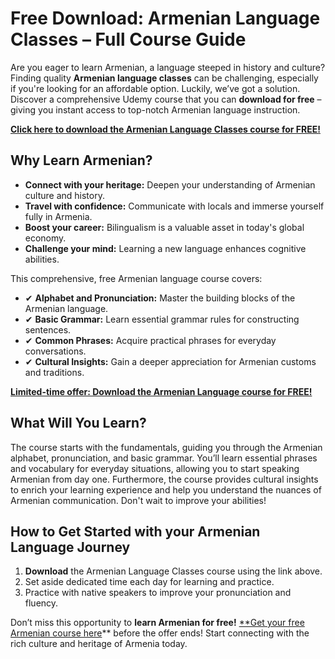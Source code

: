 # Free Download: Armenian Language Classes – Full Course Guide

Are you eager to learn Armenian, a language steeped in history and culture? Finding quality **Armenian language classes** can be challenging, especially if you're looking for an affordable option. Luckily, we’ve got a solution. Discover a comprehensive Udemy course that you can **download for free** – giving you instant access to top-notch Armenian language instruction.

[**Click here to download the Armenian Language Classes course for FREE!**](https://udemywork.com/armenian-language-classes)

## Why Learn Armenian?

*   **Connect with your heritage:** Deepen your understanding of Armenian culture and history.
*   **Travel with confidence:** Communicate with locals and immerse yourself fully in Armenia.
*   **Boost your career:** Bilingualism is a valuable asset in today's global economy.
*   **Challenge your mind:** Learning a new language enhances cognitive abilities.

This comprehensive, free Armenian language course covers:

*   ✔ **Alphabet and Pronunciation:** Master the building blocks of the Armenian language.
*   ✔ **Basic Grammar:** Learn essential grammar rules for constructing sentences.
*   ✔ **Common Phrases:** Acquire practical phrases for everyday conversations.
*   ✔ **Cultural Insights:** Gain a deeper appreciation for Armenian customs and traditions.

[**Limited-time offer: Download the Armenian Language course for FREE!**](https://udemywork.com/armenian-language-classes)

## What Will You Learn?

The course starts with the fundamentals, guiding you through the Armenian alphabet, pronunciation, and basic grammar. You’ll learn essential phrases and vocabulary for everyday situations, allowing you to start speaking Armenian from day one. Furthermore, the course provides cultural insights to enrich your learning experience and help you understand the nuances of Armenian communication. Don't wait to improve your abilities!

## How to Get Started with your Armenian Language Journey

1.  **Download** the Armenian Language Classes course using the link above.
2.  Set aside dedicated time each day for learning and practice.
3.  Practice with native speakers to improve your pronunciation and fluency.

Don’t miss this opportunity to **learn Armenian for free!** [**Get your free Armenian course here](https://udemywork.com/armenian-language-classes)** before the offer ends! Start connecting with the rich culture and heritage of Armenia today.
